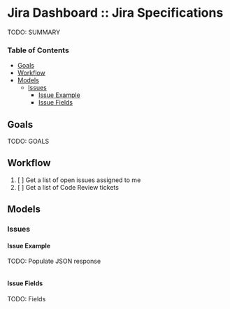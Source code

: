 # Jira Dashboard :: Jira Specifications

TODO: SUMMARY

### Table of Contents

* [Goals](#goals)
* [Workflow](#workflow)
* [Models](#models)
    * [Issues](#issues)
        * [Issue Example](#issue-example)
        * [Issue Fields](#issue-fields)

## Goals

TODO: GOALS

## Workflow

1. [ ] Get a list of open issues assigned to me
2. [ ] Get a list of Code Review tickets

## Models

### Issues

#### Issue Example

TODO: Populate JSON response

```json
```

#### Issue Fields

TODO: Fields

